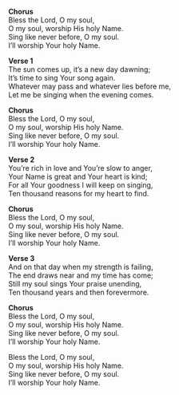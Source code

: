 

**Chorus**  
Bless the Lord, O my soul,  
O my soul, worship His holy Name.  
Sing like never before, O my soul.  
I’ll worship Your holy Name.

**Verse 1**  
The sun comes up, it’s a new day dawning;  
It’s time to sing Your song again.  
Whatever may pass and whatever lies before me,  
Let me be singing when the evening comes.

**Chorus**  
Bless the Lord, O my soul,  
O my soul, worship His holy Name.  
Sing like never before, O my soul.  
I’ll worship Your holy Name.

**Verse 2**  
You’re rich in love and You’re slow to anger,  
Your Name is great and Your heart is kind;  
For all Your goodness I will keep on singing,  
Ten thousand reasons for my heart to find.

**Chorus**  
Bless the Lord, O my soul,  
O my soul, worship His holy Name.  
Sing like never before, O my soul.  
I’ll worship Your holy Name.

**Verse 3**  
And on that day when my strength is failing,  
The end draws near and my time has come;  
Still my soul sings Your praise unending,  
Ten thousand years and then forevermore.

**Chorus**  
Bless the Lord, O my soul,  
O my soul, worship His holy Name.  
Sing like never before, O my soul.  
I’ll worship Your holy Name.

Bless the Lord, O my soul,  
O my soul, worship His holy Name.  
Sing like never before, O my soul.  
I’ll worship Your holy Name.